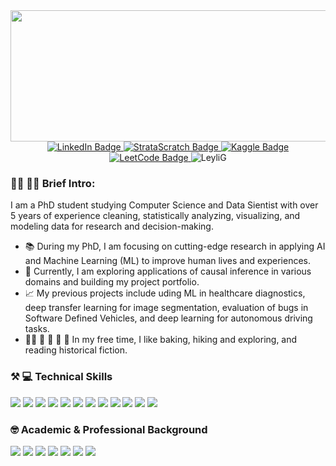 <div id="header" align="center">
  <img src="https://media.dev.to/cdn-cgi/image/width=1000,height=420,fit=cover,gravity=auto,format=auto/https%3A%2F%2Fdev-to-uploads.s3.amazonaws.com%2Fuploads%2Farticles%2F6j12mt2561boffqnrf2i.gif" width="650" height="210"/>
</div>

<div id="badges" align="Center">
  <a href="https://www.linkedin.com/in/leyligarryyeva/" onclick="window.open(this.href,'_blank');return false;">
    <img src="https://img.shields.io/badge/LINKEDIN-blue?style=for-the-badge&logo=linkedin&logoColor=white" alt="LinkedIn Badge"/>
  </a>
  <a href="https://platform.stratascratch.com/user/aia_cubed" onclick="window.open(this.href,'_blank');return false;">
    <img src="https://img.shields.io/badge/STRATASCRATCH-green?style=for-the-badge&logo=stratascratch&logoColor=white" alt="StrataScratch Badge"/>
  </a>
  <a href="https://www.kaggle.com/ayagarryyeva" onclick="window.open(this.href,'_blank');return false;">
    <img src="https://img.shields.io/badge/Kaggle-333333?style=for-the-badge&logo=kaggle&logoColor=blue" alt="Kaggle Badge"/>
  </a>
  <a href="https://leetcode.com/u/lgarryyeva/" onclick="window.open(this.href,'_blank');return false;">
    <img src="https://img.shields.io/badge/Leetcode-333333?style=for-the-badge&logo=leetcode&logoColor=yellow" alt="LeetCode Badge"/>
  </a>
  <img src="https://komarev.com/ghpvc/?username=LeyliG&label=Profile%20views&color=red&style=for-the-badge" alt="LeyliG"/> 
  </p>
</div>

### :woman_student:  :woman_technologist: Brief Intro:

I am a PhD student studying Computer Science and Data Sientist with over 5 years of experience cleaning, statistically analyzing, visualizing, and modeling data for research and decision-making.

- 📚 During my PhD, I am focusing on cutting-edge research in applying AI and Machine Learning (ML) to improve human lives and experiences.
- 🌱 Currently, I am exploring applications of causal inference in various domains and building my project portfolio.
- 📈 My previous projects include uding ML in healthcare diagnostics, deep transfer learning for image segmentation, evaluation of bugs in Software Defined Vehicles, and deep learning for autonomous driving tasks.
- :woman_cook: 🥾 🌳 🌊 📖 In my free time, I like baking, hiking and exploring, and reading historical fiction. 

<h3 align="left">⚒️ 💻 Technical Skills </h3>

![](https://img.shields.io/badge/Python-3776AB?style=flat&logo=python&logoColor=white)
![](https://img.shields.io/badge/R-3776AB?style=flat&logo=r&logoColor=white)
![](https://img.shields.io/badge/Snowflake-29B5E8?style=flat&logo=snowflake&logoColor=white)
![](https://img.shields.io/badge/Oracle_DB-F80000?style=flat&logo=oracle&logoColor=white)
![](https://img.shields.io/badge/MySQL-4479A1?style=flat&logo=mysql&logoColor=white)
![](https://img.shields.io/badge/Git-F05032?style=flat&logo=git&logoColor=white)
![](https://img.shields.io/badge/Power_BI-F2C811?style=flat&logo=microsoft-power-bi&logoColor=white)
![](https://img.shields.io/badge/Tableau-E97627?style=flat&logo=tableau&logoColor=white)
![](https://img.shields.io/badge/Jira-2018FF?style=flat&logo=jira&logoColor=white)
![](https://img.shields.io/badge/Trello-0079BF?style=flat&logo=trello&logoColor=white)
![](https://img.shields.io/badge/Machine_Learning-FF6F61?style=flat&logoColor=white)
![](https://img.shields.io/badge/Deep_Learning-C4C9CC?style=flat&logoColor=white)

<h3 align="left"> 🤓 Academic & Professional Background </h3>

![](https://img.shields.io/badge/Data_Science-E4F0F6?style=flat&logoColor=white)
![](https://img.shields.io/badge/Operations_Research-EEF6EC?style=flat&logoColor=white)
![](https://img.shields.io/badge/Mathematics-F7F0FA?style=flat&logoColor=white)
![](https://img.shields.io/badge/Computer_Science-E4F7FA?style=flat&logoColor=white)
![](https://img.shields.io/badge/Economics-EDEFF4?style=flat&logoColor=white)
![](https://img.shields.io/badge/Finance-B7BDDB0?style=flat&logoColor=white)
![](https://img.shields.io/badge/Public_Policy-BDECF3?style=flat&logoColor=white)




<!--
**LeyliG/LeyliG** is a ✨ _special_ ✨ repository because its `README.md` (this file) appears on your GitHub profile.

Here are some ideas to get you started:

- 🔭 I’m currently working on ...
- 🌱 I’m currently learning ...
- 👯 I’m looking to collaborate on ...
- 🤔 I’m looking for help with ...
- 💬 Ask me about ...
- 📫 How to reach me: ...
- 😄 Pronouns: ...
- ⚡ Fun fact: ...


![](https://img.shields.io/badge/FastAPI-009688?style=flat&logo=fastapi&logoColor=white)
![](https://img.shields.io/badge/GraphQL-E434AA?style=flat&logo=graphql&logoColor=white)
![](https://img.shields.io/badge/Node.js-339933?style=flat&logo=node.js&logoColor=white)
![](https://img.shields.io/badge/Airflow-017CEE?style=flat&logo=apache-airflow&logoColor=white)
![](https://img.shields.io/badge/Kubernetes-326CE5?style=flat&logo=kubernetes&logoColor=white)

<\div>
-->
